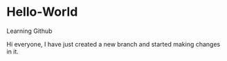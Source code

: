 # Hello-World
Learning Github

Hi everyone,
I have just created a new branch and started making changes in it.
